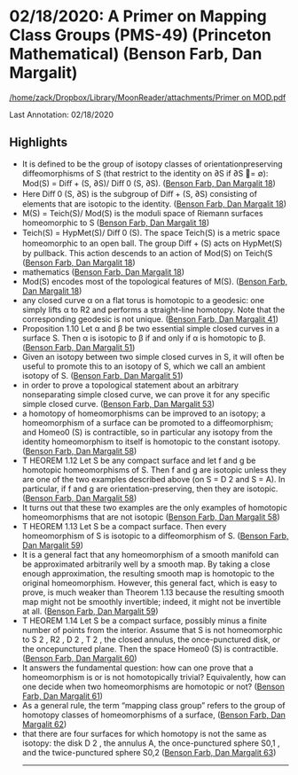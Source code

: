 # 02/18/2020: A Primer on Mapping Class Groups (PMS-49) (Princeton Mathematical) (Benson Farb, Dan Margalit)

<a href='file:////home/zack/Dropbox/Library/MoonReader/attachments/Primer on MOD.pdf' target='_blank'>/home/zack/Dropbox/Library/MoonReader/attachments/Primer on MOD.pdf</a>

Last Annotation: 02/18/2020

## Highlights

- It is defined to be the group of isotopy classes of orientationpreserving diffeomorphisms of S \(that restrict to the identity on ∂S if ∂S = ∅\): Mod\(S\) = Diﬀ + \(S, ∂S\)/ Diﬀ 0 \(S, ∂S\)\. (<a href="file:////home/zack/Dropbox/Library/MoonReader/attachments/Primer on MOD.pdf#page=18" target="_blank">Benson Farb, Dan Margalit 18</a>)
- Here Diﬀ 0 \(S, ∂S\) is the subgroup of Diﬀ + \(S, ∂S\) consisting of elements that are isotopic to the identity\. (<a href="file:////home/zack/Dropbox/Library/MoonReader/attachments/Primer on MOD.pdf#page=18" target="_blank">Benson Farb, Dan Margalit 18</a>)
- M\(S\) = Teich\(S\)/ Mod\(S\) is the moduli space of Riemann surfaces homeomorphic to S (<a href="file:////home/zack/Dropbox/Library/MoonReader/attachments/Primer on MOD.pdf#page=18" target="_blank">Benson Farb, Dan Margalit 18</a>)
- Teich\(S\) = HypMet\(S\)/ Diﬀ 0 \(S\)\. The space Teich\(S\) is a metric space homeomorphic to an open ball\. The group Diﬀ + \(S\) acts on HypMet\(S\) by pullback\. This action descends to an action of Mod\(S\) on Teich\(S (<a href="file:////home/zack/Dropbox/Library/MoonReader/attachments/Primer on MOD.pdf#page=18" target="_blank">Benson Farb, Dan Margalit 18</a>)
- mathematics (<a href="file:////home/zack/Dropbox/Library/MoonReader/attachments/Primer on MOD.pdf#page=18" target="_blank">Benson Farb, Dan Margalit 18</a>)
- Mod\(S\) encodes most of the topological features of M\(S\)\. (<a href="file:////home/zack/Dropbox/Library/MoonReader/attachments/Primer on MOD.pdf#page=18" target="_blank">Benson Farb, Dan Margalit 18</a>)
- any closed curve α on a flat torus is homotopic to a geodesic: one simply lifts α to R2 and performs a straight-line homotopy\. Note that the corresponding geodesic is not unique\. (<a href="file:////home/zack/Dropbox/Library/MoonReader/attachments/Primer on MOD.pdf#page=41" target="_blank">Benson Farb, Dan Margalit 41</a>)
- Proposition 1\.10 Let α and β be two essential simple closed curves in a surface S\. Then α is isotopic to β if and only if α is homotopic to β\. (<a href="file:////home/zack/Dropbox/Library/MoonReader/attachments/Primer on MOD.pdf#page=51" target="_blank">Benson Farb, Dan Margalit 51</a>)
- Given an isotopy between two simple closed curves in S, it will often be useful to promote this to an isotopy of S, which we call an ambient isotopy of S\. (<a href="file:////home/zack/Dropbox/Library/MoonReader/attachments/Primer on MOD.pdf#page=51" target="_blank">Benson Farb, Dan Margalit 51</a>)
- in order to prove a topological statement about an arbitrary nonseparating simple closed curve, we can prove it for any specific simple closed curve\. (<a href="file:////home/zack/Dropbox/Library/MoonReader/attachments/Primer on MOD.pdf#page=53" target="_blank">Benson Farb, Dan Margalit 53</a>)
- a homotopy of homeomorphisms can be improved to an isotopy; a homeomorphism of a surface can be promoted to a diffeomorphism; and Homeo0 \(S\) is contractible, so in particular any isotopy from the identity homeomorphism to itself is homotopic to the constant isotopy\. (<a href="file:////home/zack/Dropbox/Library/MoonReader/attachments/Primer on MOD.pdf#page=58" target="_blank">Benson Farb, Dan Margalit 58</a>)
- T HEOREM 1\.12 Let S be any compact surface and let f and g be homotopic homeomorphisms of S\. Then f and g are isotopic unless they are one of the two examples described above \(on S = D 2 and S = A\)\. In particular, if f and g are orientation-preserving, then they are isotopic\. (<a href="file:////home/zack/Dropbox/Library/MoonReader/attachments/Primer on MOD.pdf#page=58" target="_blank">Benson Farb, Dan Margalit 58</a>)
- It turns out that these two examples are the only examples of homotopic homeomorphisms that are not isotopic (<a href="file:////home/zack/Dropbox/Library/MoonReader/attachments/Primer on MOD.pdf#page=58" target="_blank">Benson Farb, Dan Margalit 58</a>)
- T HEOREM 1\.13 Let S be a compact surface\. Then every homeomorphism of S is isotopic to a diffeomorphism of S\. (<a href="file:////home/zack/Dropbox/Library/MoonReader/attachments/Primer on MOD.pdf#page=59" target="_blank">Benson Farb, Dan Margalit 59</a>)
- It is a general fact that any homeomorphism of a smooth manifold can be approximated arbitrarily well by a smooth map\. By taking a close enough approximation, the resulting smooth map is homotopic to the original homeomorphism\. However, this general fact, which is easy to prove, is much weaker than Theorem 1\.13 because the resulting smooth map might not be smoothly invertible; indeed, it might not be invertible at all\. (<a href="file:////home/zack/Dropbox/Library/MoonReader/attachments/Primer on MOD.pdf#page=59" target="_blank">Benson Farb, Dan Margalit 59</a>)
- T HEOREM 1\.14 Let S be a compact surface, possibly minus a finite number of points from the interior\. Assume that S is not homeomorphic to S 2 , R2 , D 2 , T 2 , the closed annulus, the once-punctured disk, or the oncepunctured plane\. Then the space Homeo0 \(S\) is contractible\. (<a href="file:////home/zack/Dropbox/Library/MoonReader/attachments/Primer on MOD.pdf#page=60" target="_blank">Benson Farb, Dan Margalit 60</a>)
- It answers the fundamental question: how can one prove that a homeomorphism is or is not homotopically trivial? Equivalently, how can one decide when two homeomorphisms are homotopic or not? (<a href="file:////home/zack/Dropbox/Library/MoonReader/attachments/Primer on MOD.pdf#page=61" target="_blank">Benson Farb, Dan Margalit 61</a>)
- As a general rule, the term “mapping class group” refers to the group of homotopy classes of homeomorphisms of a surface, (<a href="file:////home/zack/Dropbox/Library/MoonReader/attachments/Primer on MOD.pdf#page=62" target="_blank">Benson Farb, Dan Margalit 62</a>)
- that there are four surfaces for which homotopy is not the same as isotopy: the disk D 2 , the annulus A, the once-punctured sphere S0,1 , and the twice-punctured sphere S0,2 (<a href="file:////home/zack/Dropbox/Library/MoonReader/attachments/Primer on MOD.pdf#page=63" target="_blank">Benson Farb, Dan Margalit 63</a>)<hr>

